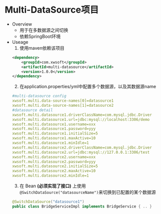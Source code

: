 # Multi-DataSource项目
* Overview
  * 用于在多数据源之间切换
  * 依赖SpringBoot环境
* Useage
  1. 使用maven依赖该项目
  ```xml
  <dependency>
      <groupId>com.xwsoft</groupId>
      <artifactId>multi-datasource</artifactId>
      <version>1.0.0</version>
  </dependency>
  ```
  2. 在application.properties/yml中配置多个数据源，以及其数据源name
  ```yml
  #multi-datasource config
  xwsoft.multi.data-source-names[0]=datasource1
  xwsoft.multi.data-source-names[1]=datasource2
  #datasource detail
  xwsoft.multi.datasource1.driverClassName=com.mysql.jdbc.Driver
  xwsoft.multi.datasource1.url=jdbc:mysql://localhost:3306/demo
  xwsoft.multi.datasource1.username=xxx
  xwsoft.multi.datasource1.password=yyy
  xwsoft.multi.datasource1.initialSize=5
  xwsoft.multi.datasource1.maxActive=10
  xwsoft.multi.datasource1.minIdle=1
  xwsoft.multi.datasource2.driverClassName=com.mysql.jdbc.Driver
  xwsoft.multi.datasource2.url=jdbc:mysql://127.0.0.1:3306/test
  xwsoft.multi.datasource2.username=xxx
  xwsoft.multi.datasource2.password=yyy
  xwsoft.multi.datasource2.initialSize=5
  xwsoft.multi.datasource2.maxActive=10
  xwsoft.multi.datasource2.minIdle=1
  ```
  3. 在 Bean **(必须实现了接口)** 上使用 `@SwitchDataSource("datasourceName")`来切换到已配置的某个数据源
  ```java
  @SwitchDataSource("datasource1")
  public class BridgeServiceImpl implements BridgeService { .. }
  ```